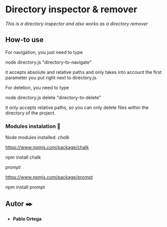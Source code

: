 # Directory inspector & remover

_This is a directory inspector and also works as a directory remover_

## How-to use

For navigation, you just need to type 

node directory.js "directory-to-navigate"

it accepts absolute and relative paths and only takes into account the first parameter you put right next to directory.js.

For deletion, you need to type 

node directory.js delete "directory-to-delete"

it only accepts relative paths, so you can only delete files within the directory of the project.

### Modules instalation 🔧

Node modules installed:
_chalk_

https://www.npmjs.com/package/chalk

npm install chalk


_prompt_

https://www.npmjs.com/package/prompt

npm install prompt

## Autor ✒️

* **Pablo Ortega** 

